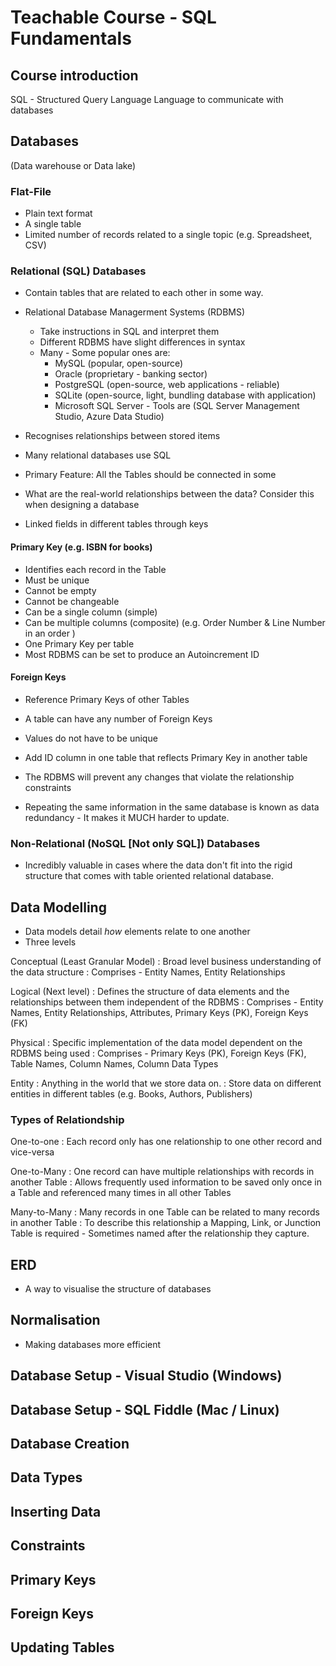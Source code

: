 # Teachable Course - SQL Fundamentals

##  Course introduction

SQL - Structured Query Language
Language to communicate with databases

##  Databases
(Data warehouse or Data lake)
### Flat-File
- Plain text format
- A single table
- Limited number of records related to a single topic (e.g. Spreadsheet, CSV)


### Relational (SQL) Databases
- Contain tables that are related to each other in some way.

- Relational Database Managerment Systems (RDBMS)
    - Take instructions in SQL and interpret them
    - Different RDBMS have slight differences in syntax
    - Many - Some popular ones are: 
        - MySQL (popular, open-source)
        - Oracle (proprietary - banking sector)
        - PostgreSQL (open-source, web applications - reliable)
        - SQLite (open-source, light, bundling database with application)
        - Microsoft SQL Server - Tools are (SQL Server Management Studio, Azure Data Studio)

- Recognises relationships between stored items
- Many relational databases use SQL
- Primary Feature: All the Tables should be connected in some 

- What are the real-world relationships between the data? Consider this when designing a database

- Linked fields in different tables through keys

#### Primary Key (e.g. ISBN for books)
- Identifies each record in the Table
- Must be unique
- Cannot be empty
- Cannot be changeable
- Can be a single column (simple)
- Can be multiple columns (composite) (e.g. Order Number & Line Number in an order )
- One Primary Key per table
- Most RDBMS can be set to produce an Autoincrement ID

#### Foreign Keys
- Reference Primary Keys of other Tables
- A table can have any number of Foreign Keys
- Values do not have to be unique
- Add ID column in one table that reflects Primary Key in another table
- The RDBMS will prevent any changes that violate the relationship constraints

- Repeating the same information in the same database is known as data redundancy - It makes it MUCH harder to update.

### Non-Relational (NoSQL [Not only SQL]) Databases
- Incredibly valuable in cases where the data don't fit into the rigid structure that comes with table oriented relational database.

## Data Modelling

- Data models detail *how* elements relate to one another
- Three levels

Conceptual (Least Granular Model)
: Broad level business understanding of the data structure
: Comprises - Entity Names, Entity Relationships

Logical (Next level)
: Defines the structure of data elements and the relationships between them independent of the RDBMS
: Comprises - Entity Names, Entity Relationships, Attributes, Primary Keys (PK), Foreign Keys (FK)

Physical
: Specific implementation of the data model dependent on the RDBMS being used
: Comprises - Primary Keys (PK), Foreign Keys (FK), Table Names, Column Names, Column Data Types

Entity
: Anything in the world that we store data on.
: Store data on different entities in different tables (e.g. Books, Authors, Publishers)

### Types of Relationdship

One-to-one
: Each record only has one relationship to one other record and vice-versa

One-to-Many
: One record can have multiple relationships with records in another Table
: Allows frequently used information to be saved only once in a Table and referenced many times in all other Tables

Many-to-Many
: Many records in one Table can be related to many records in another Table
: To describe this relationship a Mapping, Link, or Junction Table is required - Sometimes named after the relationship they capture.


## ERD
- A way to visualise the structure of databases



## Normalisation
- Making databases more efficient

## Database Setup - Visual Studio (Windows)

## Database Setup - SQL Fiddle (Mac / Linux)

## Database Creation

## Data Types

## Inserting Data

## Constraints

## Primary Keys

## Foreign Keys

## Updating Tables
